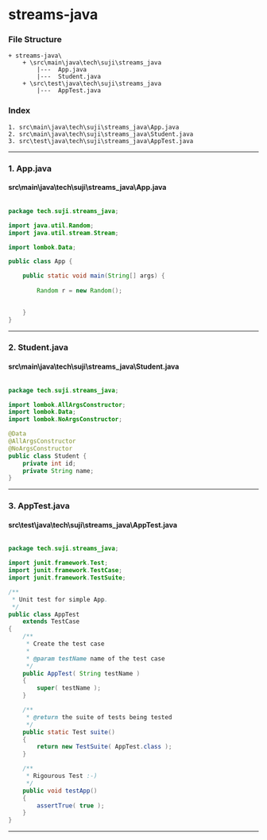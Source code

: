 # streams-java


### File Structure
```pre
+ streams-java\ 
	+ \src\main\java\tech\suji\streams_java
		|---  App.java
		|---  Student.java
	+ \src\test\java\tech\suji\streams_java
		|---  AppTest.java
```
### Index
```pre
1. src\main\java\tech\suji\streams_java\App.java
2. src\main\java\tech\suji\streams_java\Student.java
3. src\test\java\tech\suji\streams_java\AppTest.java

```

---

### 1. App.java

#### src\main\java\tech\suji\streams_java\App.java

```java

package tech.suji.streams_java;

import java.util.Random;
import java.util.stream.Stream;

import lombok.Data;

public class App {

	public static void main(String[] args) {
		
		Random r = new Random();

		
	}
}


```

---

### 2. Student.java

#### src\main\java\tech\suji\streams_java\Student.java

```java

package tech.suji.streams_java;

import lombok.AllArgsConstructor;
import lombok.Data;
import lombok.NoArgsConstructor;

@Data
@AllArgsConstructor
@NoArgsConstructor
public class Student {
	private int id;
	private String name;
}

```

---

### 3. AppTest.java

#### src\test\java\tech\suji\streams_java\AppTest.java

```java

package tech.suji.streams_java;

import junit.framework.Test;
import junit.framework.TestCase;
import junit.framework.TestSuite;

/**
 * Unit test for simple App.
 */
public class AppTest 
    extends TestCase
{
    /**
     * Create the test case
     *
     * @param testName name of the test case
     */
    public AppTest( String testName )
    {
        super( testName );
    }

    /**
     * @return the suite of tests being tested
     */
    public static Test suite()
    {
        return new TestSuite( AppTest.class );
    }

    /**
     * Rigourous Test :-)
     */
    public void testApp()
    {
        assertTrue( true );
    }
}

```

---


